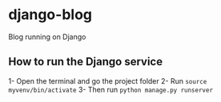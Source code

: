 # django-blog
Blog running on Django

## How to run the Django service
1- Open the terminal and go the project folder
2- Run `source myvenv/bin/activate`
3- Then run `python manage.py runserver`
